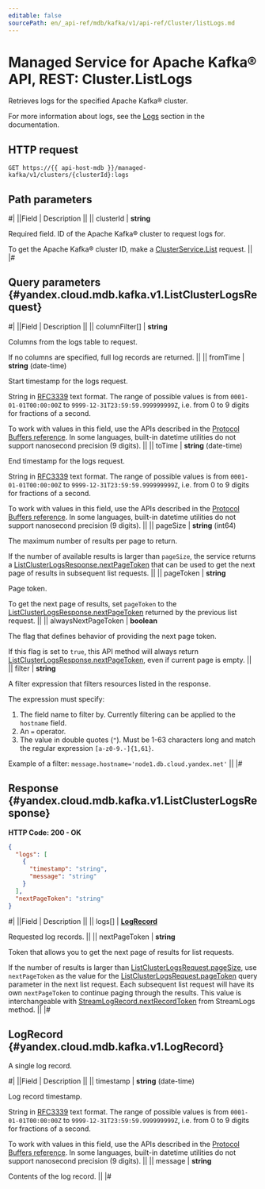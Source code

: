 ```yaml
---
editable: false
sourcePath: en/_api-ref/mdb/kafka/v1/api-ref/Cluster/listLogs.md
---
```


# Managed Service for Apache Kafka® API, REST: Cluster.ListLogs

Retrieves logs for the specified Apache Kafka® cluster.

For more information about logs, see the [Logs](/docs/managed-kafka/operations/cluster-logs) section in the documentation.

## HTTP request

```
GET https://{{ api-host-mdb }}/managed-kafka/v1/clusters/{clusterId}:logs
```

## Path parameters

#|
||Field | Description ||
|| clusterId | **string**

Required field. ID of the Apache Kafka® cluster to request logs for.

To get the Apache Kafka® cluster ID, make a [ClusterService.List](/docs/managed-kafka/api-ref/Cluster/list#List) request. ||
|#

## Query parameters {#yandex.cloud.mdb.kafka.v1.ListClusterLogsRequest}

#|
||Field | Description ||
|| columnFilter[] | **string**

Columns from the logs table to request.

If no columns are specified, full log records are returned. ||
|| fromTime | **string** (date-time)

Start timestamp for the logs request.

String in [RFC3339](https://www.ietf.org/rfc/rfc3339.txt) text format. The range of possible values is from
`0001-01-01T00:00:00Z` to `9999-12-31T23:59:59.999999999Z`, i.e. from 0 to 9 digits for fractions of a second.

To work with values in this field, use the APIs described in the
[Protocol Buffers reference](https://developers.google.com/protocol-buffers/docs/reference/overview).
In some languages, built-in datetime utilities do not support nanosecond precision (9 digits). ||
|| toTime | **string** (date-time)

End timestamp for the logs request.

String in [RFC3339](https://www.ietf.org/rfc/rfc3339.txt) text format. The range of possible values is from
`0001-01-01T00:00:00Z` to `9999-12-31T23:59:59.999999999Z`, i.e. from 0 to 9 digits for fractions of a second.

To work with values in this field, use the APIs described in the
[Protocol Buffers reference](https://developers.google.com/protocol-buffers/docs/reference/overview).
In some languages, built-in datetime utilities do not support nanosecond precision (9 digits). ||
|| pageSize | **string** (int64)

The maximum number of results per page to return.

If the number of available results is larger than `pageSize`, the service returns a [ListClusterLogsResponse.nextPageToken](#yandex.cloud.mdb.kafka.v1.ListClusterLogsResponse) that can be used to get the next page of results in subsequent list requests. ||
|| pageToken | **string**

Page token.

To get the next page of results, set `pageToken` to the [ListClusterLogsResponse.nextPageToken](#yandex.cloud.mdb.kafka.v1.ListClusterLogsResponse) returned by the previous list request. ||
|| alwaysNextPageToken | **boolean**

The flag that defines behavior of providing the next page token.

If this flag is set to `true`, this API method will always return [ListClusterLogsResponse.nextPageToken](#yandex.cloud.mdb.kafka.v1.ListClusterLogsResponse), even if current page is empty. ||
|| filter | **string**

A filter expression that filters resources listed in the response.

The expression must specify:
1. The field name to filter by. Currently filtering can be applied to the `hostname` field.
2. An `=` operator.
3. The value in double quotes (`"`). Must be 1-63 characters long and match the regular expression `[a-z0-9.-]{1,61}`.

Example of a filter: `message.hostname='node1.db.cloud.yandex.net'` ||
|#

## Response {#yandex.cloud.mdb.kafka.v1.ListClusterLogsResponse}

**HTTP Code: 200 - OK**

```json
{
  "logs": [
    {
      "timestamp": "string",
      "message": "string"
    }
  ],
  "nextPageToken": "string"
}
```

#|
||Field | Description ||
|| logs[] | **[LogRecord](#yandex.cloud.mdb.kafka.v1.LogRecord)**

Requested log records. ||
|| nextPageToken | **string**

Token that allows you to get the next page of results for list requests.

If the number of results is larger than [ListClusterLogsRequest.pageSize](#yandex.cloud.mdb.kafka.v1.ListClusterLogsRequest), use `nextPageToken` as the value for the [ListClusterLogsRequest.pageToken](#yandex.cloud.mdb.kafka.v1.ListClusterLogsRequest) query parameter in the next list request.
Each subsequent list request will have its own `nextPageToken` to continue paging through the results.
This value is interchangeable with [StreamLogRecord.nextRecordToken](/docs/managed-kafka/api-ref/Cluster/streamLogs#yandex.cloud.mdb.kafka.v1.StreamLogRecord) from StreamLogs method. ||
|#

## LogRecord {#yandex.cloud.mdb.kafka.v1.LogRecord}

A single log record.

#|
||Field | Description ||
|| timestamp | **string** (date-time)

Log record timestamp.

String in [RFC3339](https://www.ietf.org/rfc/rfc3339.txt) text format. The range of possible values is from
`0001-01-01T00:00:00Z` to `9999-12-31T23:59:59.999999999Z`, i.e. from 0 to 9 digits for fractions of a second.

To work with values in this field, use the APIs described in the
[Protocol Buffers reference](https://developers.google.com/protocol-buffers/docs/reference/overview).
In some languages, built-in datetime utilities do not support nanosecond precision (9 digits). ||
|| message | **string**

Contents of the log record. ||
|#